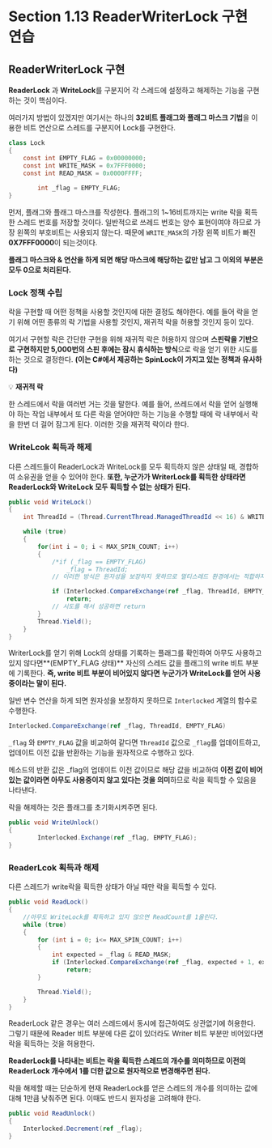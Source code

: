 # Section 1.13 ReaderWriterLock 구현 연습
## ReaderWriterLock 구현

**ReaderLock** 과 **WriteLock**를 구분지어 각 스레드에 설정하고 해제하는 기능을 구현하는 것이 핵심이다. 

여러가지 방법이 있겠지만 여기서는 하나의 **32비트 플래그와 플래그 마스크 기법**을 이용한 비트 연산으로 스레드를 구분지어 Lock를 구현한다.

```csharp
class Lock
{
    const int EMPTY_FLAG = 0x00000000;
    const int WRITE_MASK = 0x7FFF0000;
    const int READ_MASK = 0x0000FFFF;
		
		int _flag = EMPTY_FLAG;
}
```

먼저, 플래그와 플래그 마스크를 작성한다. 플래그의 1~16비트까지는 write 락을 획득한 스레드 번호를 저장할 것이다. 일반적으로 쓰레드 번호는 양수 표현이여야 하므로 가장 왼쪽의 부호비트는 사용되지 않는다. 때문에 `WRITE_MASK`의 가장 왼쪽 비트가 빠진 **0X7FFF0000**이 되는것이다.

**플래그 마스크와 & 연산을 하게 되면 해당 마스크에 해당하는 값만 남고 그 이외의 부분은 모두 0으로 처리된다.** 

### Lock 정책 수립

락을 구현할 때 어떤 정책을 사용할 것인지에 대한 결정도 해야한다. 예를 들어 락을 얻기 위해 어떤 종류의 락 기법을 사용할 것인지, 재귀적 락을 허용할 것인지 등이 있다. 

여기서 구현할 락은 간단한 구현을 위해 재귀적 락은 허용하지 않으며 **스핀락을 기반으로 구현하지만 5,000번의 스핀 후에는 잠시 휴식하는 방식**으로 락을 얻기 위한 시도를 하는 것으로 결정한다. **(이는 C#에서 제공하는 SpinLock이 가지고 있는 정책과 유사하다)**

💡 **재귀적 락**

한 스레드에서 락을 여러번 거는 것을 말한다. 예를 들어, 쓰레드에서 락을 얻어 실행해야 하는 작업 내부에서 또 다른 락을 얻어야만 하는 기능을 수행할 때에 락 내부에서 락을 한번 더 걸어 잠그게 된다. 이러한 것을 재귀적 락이라 한다.


### WriteLcok 획득과 해제

다른 스레드들이 ReaderLock과 WriteLock를 모두 획득하지 않은 상태일 때, 경합하여 소유권을 얻을 수 있어야 한다. **또한, 누군가가 WriterLock를 획득한 상태라면 ReaderLock와 WriteLock 모두 획득할 수 없는 상태가 된다.**

```csharp
public void WriteLock()
{
    int ThreadId = (Thread.CurrentThread.ManagedThreadId << 16) & WRITE_MASK; 

    while (true)
    {
        for(int i = 0; i < MAX_SPIN_COUNT; i++)
        {
            /*if (_flag == EMPTY_FLAG)
                _flag = ThreadId; 
			// 이러한 방식은 원자성을 보장하지 못하므로 멀티스레드 환경에서는 적합하지 못한다.*/

            if (Interlocked.CompareExchange(ref _flag, ThreadId, EMPTY_FLAG) == EMPTY_FLAG)
                return;
            // 시도를 해서 성공하면 return
        }
        Thread.Yield();
    }
}
```

WriterLock를 얻기 위해 Lock의 상태를 기록하는 플래그를 확인하여 아무도 사용하고 있지 않다면**(EMPTY_FLAG 상태)** 자신의 스레드 값을 플래그의 write 비트 부분에 기록한다. **즉, write 비트 부분이 비어있지 않다면 누군가가 WriteLock를 얻어 사용중이라는 말이 된다.**

일반 변수 연산을 하게 되면 원자성을 보장하지 못하므로 `Interlocked` 계열의 함수로 수행한다.

```csharp
Interlocked.CompareExchange(ref _flag, ThreadId, EMPTY_FLAG)
```

`_flag` 와 `EMPTY_FLAG` 값을 비교하여 같다면 `ThreadId` 값으로 `_flag`를 업데이트하고, 업데이트 이전 값을 반환하는 기능을 원자적으로 수행하고 있다. 

메소드의 반환 값은 _flag의 업데이트 이전 값이므로 해당 값을 비교하여 **이전 값이 비어있는 값이라면 아무도 사용중이지 않고 있다는 것을 의미**하므로 락을 획득할 수 있음을 나타낸다.

락을 해제하는 것은 플래그를 초기화시켜주면 된다. 

```csharp
public void WriteUnlock()
{
	    Interlocked.Exchange(ref _flag, EMPTY_FLAG);
}
```

### ReaderLcok 획득과 해제

다른 스레드가 write락을 획득한 상태가 아닐 때만 락을 획득할 수 있다.

```csharp
public void ReadLock()
{
    //아무도 WriteLock를 획득하고 있지 않으면 ReadCount를 1올린다.
    while (true)
    {
        for (int i = 0; i<= MAX_SPIN_COUNT; i++)
        {
            int expected = _flag & READ_MASK;
            if (Interlocked.CompareExchange(ref _flag, expected + 1, expected) == expected)
                return;
        }

        Thread.Yield();
    }
}
```

ReaderLock 같은 경우는 여러 스레드에서 동시에 접근하여도 상관없기에 허용한다. 그렇기 때문에 Reader 비트 부분에 다른 값이 있더라도 Writer 비트 부분만 비어있다면 락을 획득하는 것을 허용한다. 

**ReaderLock를 나타내는 비트는 락을 획득한 스레드의 개수를 의미하므로 이전의 ReaderLock 개수에서 1를 더한 값으로 원자적으로 변경해주면 된다.**

락을 해제할 때는 단순하게 현재 ReaderLock를 얻은 스레드의 개수를 의미하는 값에 대해 1만큼 낮춰주면 된다. 이때도 반드시 원자성을 고려해야 한다.

```csharp
public void ReadUnlock()
{
    Interlocked.Decrement(ref _flag);   
}
```